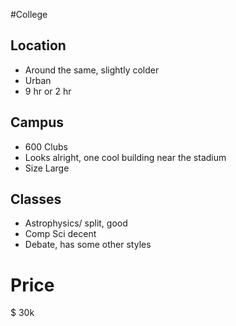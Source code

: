 #College

## Location
- Around the same, slightly colder 
- Urban 
- 9 hr or 2 hr
## Campus
- 600 Clubs 
- Looks alright, one cool building near the stadium 
- Size Large
## Classes
- Astrophysics/ split, good
- Comp Sci decent 
- Debate, has some other styles
# Price
$ 30k 